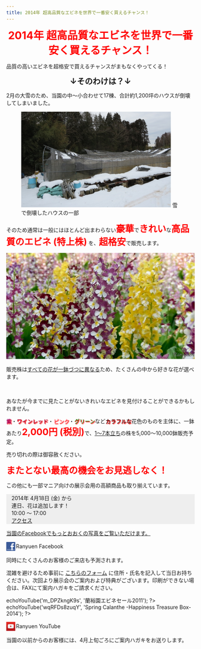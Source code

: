 ```yaml
---
title: 2014年 超高品質なエビネを世界で一番安く買えるチャンス！
---
```

<style>
h1, h2 {
  margin: 0.5em 0;
  text-align: center;
}
h1 { color: red; }
b {
  color: red;
  font-size: x-large;
}
.shadow { text-shadow: 1px 1px 1px red, 2px 2px 2px red; }
</style>
2014年 超高品質なエビネを世界で一番安く買えるチャンス！
==
品質の高いエビネを超格安で買えるチャンスがまもなくやってくる！

↓そのわけは？↓
--
2月の大雪のため、当園の中～小合わせて17棟、合計約1,200坪のハウスが倒壊してしまいました。

<figure>
  <img src="/assets/images/calanthe_fair_2014_1.jpg" alt="雪で倒壊したハウスの一部" style="max-width: 400px;"/>
  <figurecaption>雪で倒壊したハウスの一部</figurecaption>
</figure>

そのため通常は一般にはほとんど出まわらない<b>豪華</b>で<b>きれい</b>な<b>高品質のエビネ (特上株)</b> を、<b>超格安</b>で販売します。

  <img src="/assets/images/calanthe_fair_2014_2.jpg" alt="カラフルな農場のエビネ - 蘭裕園" style=""/>

販売株は<u>すべての花が一鉢づつに異なる</u>ため、たくさんの中から好きな花が選べます。

<img src="" alt=""/>

あなたが今までに見たことがないきれいなエビネを見付けることができるかもしれません。

<span class="shadow" style="color: purple;">紫</span>・<span class="shadow" style="color: #990033;">ワインレッド</span>・<span class="shadow" style="color: pink;">ピンク</span>・<span class="shadow" style="color: green;">グリーン</span>など<span class="shadow" style="background: linear-gradient(left, red, orange, yellow, green, blue, indigo, violet);">カラフルな</span>花色のものを主体に、一鉢あたり<b>2,000円 (税別)</b>で、<u>1～7本立ち</u>の株を5,000～10,000鉢販売予定。

売り切れの際は御容赦ください。

<b>またとない最高の機会をお見逃しなく！</b>

この他にも一部マニア向けの展示会用の高額商品も取り揃えています。

<div style="margin: 1em 0; padding: 0 1em; background: #eee;">
2014年 4月18日 (金) から<br />
連日、花は追加します！<br />
10:00 ～ 17:00<br />
<a href="/about_us/direction">アクセス</a>
</div>

[当園のFacebookでもっとおおくの写真をご覧いただけます。](http://fb.me/ranyuenjapan)

<a class="facebook" href="http://fb.me/ranyuenjapan"><img src="/assets/images/icons/facebook.png"/><span>Ranyuen Facebook</span></a>
<style>
.facebook {
  display: block;
  height: 24px;
  position: relative;
  transition: linear 0.5s;
  width: 180px;
}
.facebook:hover, .facebook:focus {
  background: rgb(59, 91, 153);
  color: white;
  text-decoration: none;
}
.facebook img {
  height: 24px;
  width: 24px;
  position: absolute;
}
.facebook span {
  display: inline-block;
  height: 24px;
  left: 26px;
  line-height: 24px;
  position: relative;
}
</style>

同時にたくさんのお客様のご来店も予測されます。

混雑を避けるため事前に [こちらのフォーム](/assets/calanthe_fair_2014_request.pdf) に住所・氏名を記入して当日お持ちください。次回より展示会のご案内および特典がございます。印刷ができない場合は、FAXにて案内ハガキをご請求ください。

<?php $h->echoYouTube('m_DPZkngK9s', '蘭裕園エビネセール2011'); ?>

<?php $h->echoYouTube('wqRFDs8zuqY', 'Spring Calanthe -Happiness Treasure Box- 2014'); ?>

<a class="youtube" href="https://www.youtube.com/channel/UCO0wggpBXkCF44aGeqGPWvg/videos"><img src="/assets/images/icons/youtube.png"/><span>Ranyuen YouTube</span></a>
<style>
.youtube {
  display: block;
  height: 24px;
  position: relative;
  text-decoration: none;
  transition: linear 0.5s;
  width: 180px;
}
.youtube:hover, .youtube:focus {
  background: rgb(229, 26, 39);
  color: white;
}
.youtube img {
  height: 24px;
  width: 24px;
  position: absolute;
}
.youtube span {
  display: inline-block;
  height: 24px;
  left: 26px;
  line-height: 24px;
  position: relative;
}
</style>

当園の以前からのお客様には、4月上旬ごろにご案内ハガキをお送りします。
